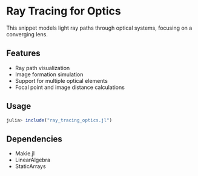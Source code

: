 # Ray Tracing for Optics

This snippet models light ray paths through optical systems, focusing on a converging lens.

## Features
- Ray path visualization
- Image formation simulation
- Support for multiple optical elements
- Focal point and image distance calculations

## Usage
```julia
julia> include("ray_tracing_optics.jl")
```

## Dependencies
- Makie.jl
- LinearAlgebra
- StaticArrays 
